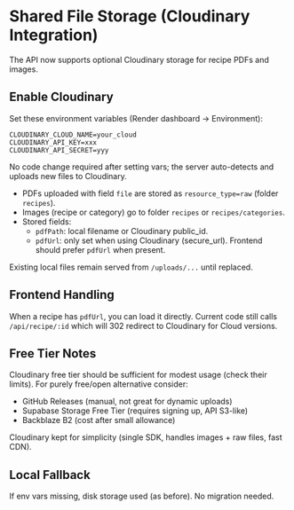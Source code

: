 # Shared File Storage (Cloudinary Integration)

The API now supports optional Cloudinary storage for recipe PDFs and images.

## Enable Cloudinary
Set these environment variables (Render dashboard -> Environment):

```
CLOUDINARY_CLOUD_NAME=your_cloud
CLOUDINARY_API_KEY=xxx
CLOUDINARY_API_SECRET=yyy
```

No code change required after setting vars; the server auto-detects and uploads new files to Cloudinary.

- PDFs uploaded with field `file` are stored as `resource_type=raw` (folder `recipes`).
- Images (recipe or category) go to folder `recipes` or `recipes/categories`.
- Stored fields:
  - `pdfPath`: local filename or Cloudinary public_id.
  - `pdfUrl`: only set when using Cloudinary (secure_url). Frontend should prefer `pdfUrl` when present.

Existing local files remain served from `/uploads/...` until replaced.

## Frontend Handling
When a recipe has `pdfUrl`, you can load it directly. Current code still calls `/api/recipe/:id` which will 302 redirect to Cloudinary for Cloud versions.

## Free Tier Notes
Cloudinary free tier should be sufficient for modest usage (check their limits). For purely free/open alternative consider:
- GitHub Releases (manual, not great for dynamic uploads)
- Supabase Storage Free Tier (requires signing up, API S3-like)
- Backblaze B2 (cost after small allowance)

Cloudinary kept for simplicity (single SDK, handles images + raw files, fast CDN).

## Local Fallback
If env vars missing, disk storage used (as before). No migration needed.
